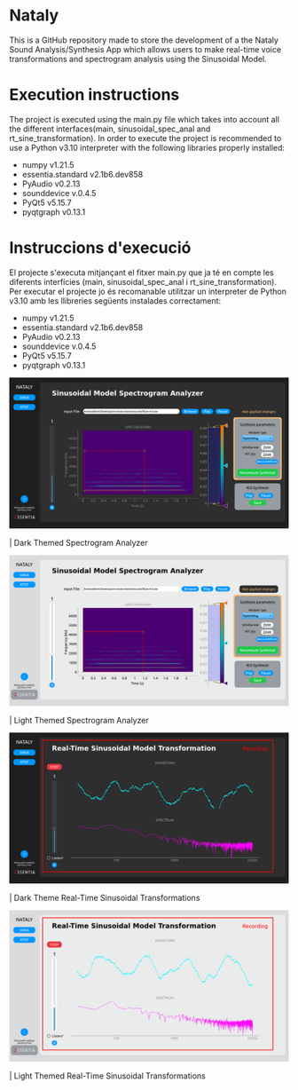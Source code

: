 # Nataly
This is a GitHub repository made to store the development of a the Nataly Sound Analysis/Synthesis App which allows users to make real-time voice transformations and spectrogram analysis using the Sinusoidal Model.

# Execution instructions

The project is executed using the main.py file which takes into account all the different interfaces(main, sinusoidal_spec_anal and rt_sine_transformation).
In order to execute the project is recommended to use a Python v3.10 interpreter with the following libraries properly installed:

- numpy v1.21.5
- essentia.standard v2.1b6.dev858
- PyAudio v0.2.13
- sounddevice v.0.4.5
- PyQt5 v5.15.7
- pyqtgraph v0.13.1


# Instruccions d'execució

El projecte s'executa mitjançant el fitxer main.py que ja té en compte les diferents interfícies (main, sinusoidal_spec_anal i rt_sine_transformation).
Per executar el projecte jo és recomanable utilitzar un interpreter de Python v3.10 amb les llibreries següents instalades correctament:

- numpy v1.21.5
- essentia.standard v2.1b6.dev858
- PyAudio v0.2.13
- sounddevice v.0.4.5
- PyQt5 v5.15.7
- pyqtgraph v0.13.1


![](documentation_images/ubuntu_dark_spec_analyzer.png)

| Dark Themed Spectrogram Analyzer

![](documentation_images/ubuntu_light_spec_analyzer.png)

| Light Themed Spectrogram Analyzer

![](documentation_images/ubuntu_dark_rt_sine_trans.png)

| Dark Theme Real-Time Sinusoidal Transformations

![](documentation_images/ubuntu_light_rt_sine_trans.png)

| Light Themed Real-Time Sinusoidal Transformations

